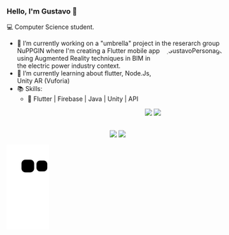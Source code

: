 ### Hello, I'm Gustavo 👋

💻 Computer Science student.
  
   * 🔭 I’m currently working on a "umbrella" project in the reserarch group NuPPGIN where I'm creating a<img align="right" alt="GustavoPersonagem" height="156cm" style="border-radius:50px;" src="https://share-cdn.picrew.me/shareImg/org/202202/684058_YOBkO0th.png"/> Flutter mobile app using Augmented Reality techniques in BIM in the electric power industry context.
   * 🌱 I’m currently learning about flutter, Node.Js, Unity AR (Vuforia) 
   * 📚 Skills:
     * 📌 Flutter | Firebase | Java | Unity | API
 
 <div align="right">
  <a href = "gustavoneri22@gmail.com"><img src="https://img.shields.io/badge/-Gmail-%23333?style=for-the-badge&logo=gmail&logoColor=red" target="_blank"></a>
  <a href="https://www.linkedin.com/in/gustavo-neri-542a82150/" target="_blank"><img src="https://img.shields.io/badge/-LinkedIn-%230077B5?style=for-the-badge&logo=linkedin&logoColor=white" target="_blank"></a>
 </div>

##

<div align="center">
  <a href="https://github.com/gustavoneri02"></a>
  <img height="180em" src="https://github-readme-stats.vercel.app/api?username=gustavoneri02&show_icons=true&theme=react&include_all_commits=true&count_private=true"/>
  <img height="180em" src="https://github-readme-stats.vercel.app/api/top-langs/?username=gustavoneri02&layout=compact&langs_count=7&theme=react"/>
</div>
 
![Snake animation](https://github.com/gustavoneri02/gustavoneri02/blob/output/github-contribution-grid-snake.svg)


<!--
**GustavoNeri02/GustavoNeri02** is a ✨ _special_ ✨ repository because its `README.md` (this file) appears on your GitHub profile.

Here are some ideas to get you started:

- 🔭 I’m currently working on ...
- 🌱 I’m currently learning ...
- 👯 I’m looking to collaborate on ...
- 🤔 I’m looking for help with ...
- 💬 Ask me about ...
- 📫 How to reach me: ...
- 😄 Pronouns: ...
- ⚡ Fun fact: ...
-->

